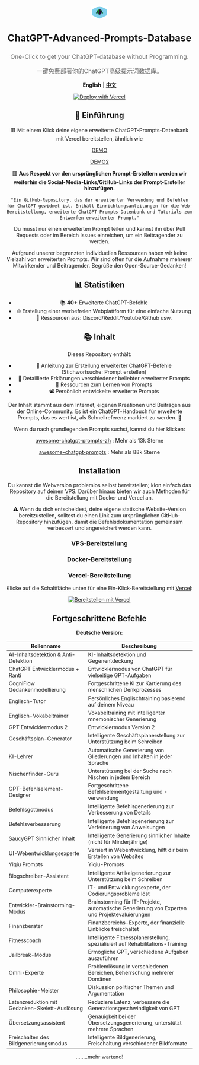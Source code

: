 <div align="center">
  <a href="https://prompt.garyhou2023.info/">
    <img src="./template/img/logo.svg" alt="Logo" width="44" height="34" style="vertical-align: middle;">
  </a>
  <h1 style="font-size: 1.6rem; display: inline-block; vertical-align: middle;"> ChatGPT-Advanced-Prompts-Database </h1>
  <p style="font-size: 1rem; color: #666; margin-top: 0.5rem;"> One-Click to get your ChatGPT-database without Programming. </p>
    <p style="font-size: 1rem; color: #666; margin-top: 0.5rem;">一键免费部署你的ChatGPT高级提示词数据库。 </p>

<strong>English</strong> | <a href="./readme-cn.md"><strong>中文</strong></a> 
  
[![Deploy with Vercel](https://vercel.com/button)](https://vercel.com/new/clone?repository-url=https://github.com/hougarry/chatgpt-advanced-prompts)

## 📌 Einführung

🟥 Mit einem Klick deine eigene erweiterte ChatGPT-Prompts-Datenbank mit Vercel bereitstellen, ähnlich wie

[DEMO](https://chatgpt-advanced-prompts-database.vercel.app/)

[DEMO2](https://chatgpt-advanced-prompts-database.vercel.app/)

🟥 **Aus Respekt vor den ursprünglichen Prompt-Erstellern werden wir weiterhin die Social-Media-Links/GitHub-Links der Prompt-Ersteller hinzufügen.**

    "Ein GitHub-Repository, das der erweiterten Verwendung und Befehlen für ChatGPT gewidmet ist. Enthält Einrichtungsanleitungen für die Web-Bereitstellung, erweiterte ChatGPT-Prompts-Datenbank und Tutorials zum Entwerfen erweiterter Prompt."

Du musst nur einen erweiterten Prompt teilen und kannst ihn über Pull Requests oder im Bereich Issues einreichen, um ein Beitragender zu werden.

Aufgrund unserer begrenzten individuellen Ressourcen haben wir keine Vielzahl von erweiterten Prompts. Wir sind offen für die Aufnahme mehrerer Mitwirkender und Beitragender. Begrüße den Open-Source-Gedanken!

## 📊 Statistiken

- 📚 **40+** Erweiterte ChatGPT-Befehle
- 🌐 Erstellung einer werbefreien Webplattform für eine einfache Nutzung
- 🛄 Ressourcen aus: Discord/Reddit/Youtube/Github usw.

## 📚 Inhalt

Dieses Repository enthält:

- 📘 Anleitung zur Erstellung erweiterter ChatGPT-Befehle (Stichwortsuche: Prompt erstellen)
- 📙 Detaillierte Erklärungen verschiedener beliebter erweiterter Prompts
- 📕 Ressourcen zum Lernen von Prompts
- 📽️ Persönlich entwickelte erweiterte Prompts

Der Inhalt stammt aus dem Internet, eigenen Kreationen und Beiträgen aus der Online-Community. Es ist ein ChatGPT-Handbuch für erweiterte Prompts, das es wert ist, als Schnellreferenz markiert zu werden. 🌟

Wenn du nach grundlegenden Prompts suchst, kannst du hier klicken:

[awesome-chatgpt-prompts-zh](https://github.com/PlexPt/awesome-chatgpt-prompts-zh) : Mehr als 13k Sterne

[awesome-chatgpt-prompts](https://github.com/f/awesome-chatgpt-prompts) : Mehr als 88k Sterne

## Installation

Du kannst die Webversion problemlos selbst bereitstellen; klon einfach das Repository auf deinen VPS. Darüber hinaus bieten wir auch Methoden für die Bereitstellung mit Docker und Vercel an.

⚠️ Wenn du dich entscheidest, deine eigene statische Website-Version bereitzustellen, solltest du einen Link zum ursprünglichen GitHub-Repository hinzufügen, damit die Befehlsdokumentation gemeinsam verbessert und angereichert werden kann.

### VPS-Bereitstellung

### Docker-Bereitstellung

### Vercel-Bereitstellung

Klicke auf die Schaltfläche unten für eine Ein-Klick-Bereitstellung mit [Vercel](https://vercel.com):

[![Bereitstellen mit Vercel](https://vercel.com/button)](https://vercel.com/new/clone?repository-url=https://github.com/hougarry/chatgpt-advanced-prompts)

## Fortgeschrittene Befehle

**Deutsche Version:**

|Rollenname|Beschreibung|
|---|---|
| AI-Inhaltsdetektion & Anti-Detektion | KI-Inhaltsdetektion und Gegenentdeckung |
| ChatGPT Entwicklermodus + Ranti | Entwicklermodus von ChatGPT für vielseitige GPT-Aufgaben |
| CogniFlow Gedankenmodellierung | Fortgeschrittene KI zur Kartierung des menschlichen Denkprozesses |
| Englisch-Tutor | Persönliches Englischtraining basierend auf deinem Niveau |
| Englisch-Vokabeltrainer | Vokabeltraining mit intelligenter mnemonischer Generierung |
| GPT Entwicklermodus 2 | Entwicklermodus Version 2 |
| Geschäftsplan-Generator | Intelligente Geschäftsplanerstellung zur Unterstützung beim Schreiben |
| KI-Lehrer | Automatische Generierung von Gliederungen und Inhalten in jeder Sprache |
| Nischenfinder-Guru | Unterstützung bei der Suche nach Nischen in jedem Bereich |
| GPT-Befehlselement-Designer | Fortgeschrittene Befehlselementgestaltung und -verwendung |
| Befehlsgottmodus | Intelligente Befehlsgenerierung zur Verbesserung von Details |
| Befehlsverbesserung | Intelligente Befehlsgenerierung zur Verfeinerung von Anweisungen |
| SaucyGPT Sinnlicher Inhalt | Intelligente Generierung sinnlicher Inhalte (nicht für Minderjährige) |
| UI-Webentwicklungsexperte | Versiert in Webentwicklung, hilft dir beim Erstellen von Websites |
| Yiqiu Prompts | Yiqiu-Prompts |
| Blogschreiber-Assistent | Intelligente Artikelgenerierung zur Unterstützung beim Schreiben |
| Computerexperte | IT- und Entwicklungsexperte, der Codierungsprobleme löst |
| Entwickler-Brainstorming-Modus | Brainstorming für IT-Projekte, automatische Generierung von Experten und Projektevaluierungen |
| Finanzberater | Finanzbereichs-Experte, der finanzielle Einblicke freischaltet |
| Fitnesscoach | Intelligente Fitnessplanerstellung, spezialisiert auf Rehabilitations-Training |
| Jailbreak-Modus | Ermögliche GPT, verschiedene Aufgaben auszuführen |
| Omni-Experte | Problemlösung in verschiedenen Bereichen, Beherrschung mehrerer Domänen |
| Philosophie-Meister | Diskussion politischer Themen und Argumentation |
| Latenzreduktion mit Gedanken-Skelett-Auslösung | Reduziere Latenz, verbessere die Generationsgeschwindigkeit von GPT |
| Übersetzungsassistent | Genauigkeit bei der Übersetzungsgenerierung, unterstützt mehrere Sprachen |
| Freischalten des Bildgenerierungsmodus | Intelligente Bildgenerierung, Freischaltung verschiedener Bildformate |

........mehr wartend!